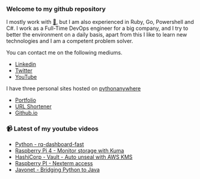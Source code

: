 ### Welcome to my github repository

I mostly work with [:snake:](https://www.python.org/), but I am also experienced in Ruby, Go, Powershell and C#. I work as a Full-Time DevOps engineer for a big company, and I try to better the environment on a daily basis, apart from this I like to learn new technologies and I am a competent problem solver.

You can contact me on the following mediums.
- [Linkedin](https://www.linkedin.com/in/r3ap3rpy)
- [Twitter](https://twitter.com/r3ap3rpy)
- [YouTube](https://www.youtube.com/channel/UC1qkMXH8d2I9DDAtBSeEHqg)

I have three personal sites hosted on [pythonanywhere](https://www.pythonanywhere.com/)
- [Portfolio](http://r3ap3rpy.pythonanywhere.com/)
- [URL Shortener](http://shortenpy.pythonanywhere.com/)
- [Github.io](https://r3ap3rpy.github.io/)

### :video_camera: Latest of my youtube videos
<!-- YOUTUBE:START -->
- [Python - rq-dashboard-fast](https://www.youtube.com/watch?v=1c4CuxY7Sdo)
- [Raspberry Pi 4 - Monitor storage with Kuma](https://www.youtube.com/watch?v=tsIyQnBcWfE)
- [HashiCorp - Vault - Auto unseal with AWS KMS](https://www.youtube.com/watch?v=Htf3fjARv7w)
- [Raspberry PI - Nexterm access](https://www.youtube.com/watch?v=XX2MyPOcEGY)
- [Javonet - Bridging Python to Java](https://www.youtube.com/watch?v=5HrdLf2lxc0)
<!-- YOUTUBE:END -->

